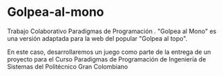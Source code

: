 # Golpea-al-mono
Trabajo Colaborativo Paradigmas de Programación
.
"Golpea al Mono" es una versión adaptada para la web del popular "Golpea al topo".

En este caso, desarrollaremos un juego como parte de la entrega de un proyecto para el Curso Paradigmas de Programación de Ingeniería de Sistemas del Politécnico Gran Colombiano
